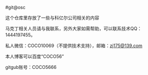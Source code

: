 #git@osc

这个仓库里存放了一些与科亿尔公司相关的内容

马克丁相关人员请与我联系，另外大家如需帮助，可以联系技术QQ：1444197455。

私人微信：COCO10069（不提供技术支持），邮箱：zj175@139.com

本人博客可以百度“COCO56”

gitgub账号：COCO5666